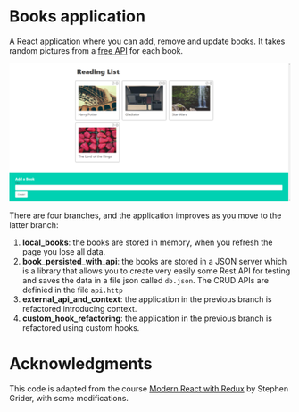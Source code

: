 # Books application
A React application where you can add, remove and update books. It takes random pictures from a [free API](https://picsum.photos/) for each book. 

![alt text](https://github.com/RosarioB/books/blob/main/github_images/books.png?raw=true)

There are four branches, and the application improves as you move to the latter branch:

1. **local_books**: the books are stored in memory, when you refresh the page you lose all data.
2. **book_persisted_with_api**: the books are stored in a JSON server which is a library that allows you to create very easily some Rest API for testing and saves the data in a file json called `db.json`. The CRUD APIs are definied in the file `api.http`
3. **external_api_and_context**: the application in the previous branch is refactored introducing context.
4. **custom_hook_refactoring**: the application in the previous branch is refactored using custom hooks.

# Acknowledgments

This code is adapted from the course [Modern React with Redux](https://www.udemy.com/course/react-redux) by Stephen Grider, with some modifications.